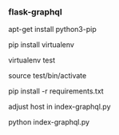 ### flask-graphql
apt-get install python3-pip

pip install virtualenv

virtualenv test

source test/bin/activate

pip install -r requirements.txt

adjust host in index-graphql.py

python index-graphql.py
